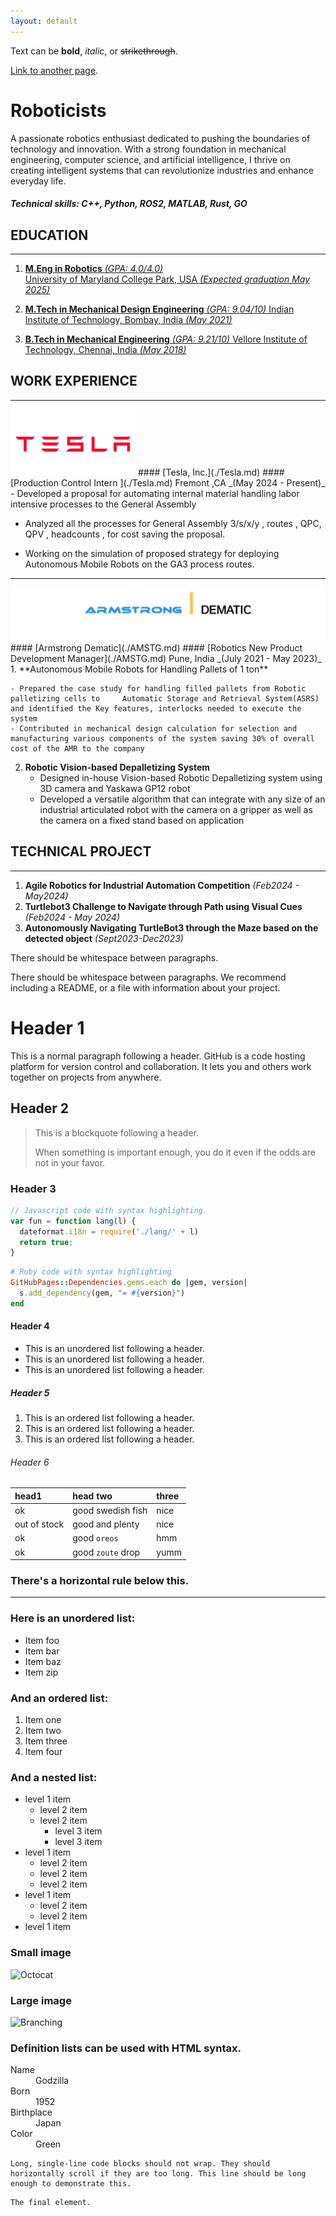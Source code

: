 ```yaml
---
layout: default
---
```


Text can be **bold**, _italic_, or ~~strikethrough~~.

[Link to another page](./another-page.html).

# Roboticists

A passionate robotics enthusiast dedicated to pushing the boundaries of technology and innovation. 
With a strong foundation in mechanical engineering, computer science, and artificial intelligence, I thrive on creating intelligent systems that can revolutionize industries and enhance everyday life.

##### Technical skills: C++, Python, ROS2, MATLAB, Rust, GO 
## EDUCATION 
***
1. [**M.Eng in Robotics** _(GPA: 4.0/4.0)_](./UMDCP.md)   
	 [University of Maryland College Park, USA _(Expected graduation May 2025)_](./UMDCP.md)
	 
2. [**M.Tech in Mechanical Design Engineering** _(GPA: 9.04/10)_ ](./IITB.md)
    [Indian Institute of Technology, Bombay, India _(May 2021)_](./IITB.md)
	 
3. [**B.Tech in Mechanical Engineering** _(GPA: 9.21/10)_  ](./VIT.md)
    [Vellore Institute of Technology, Chennai, India _(May 2018)_](./VIT.md)

## WORK EXPERIENCE
***
<!-- [![Octocat](/assets/img/Tesla_symbol.png)](./Tesla.md) -->
<img src="/assets/img/Tesla_symbol.png" width="200" margin-right="auto" margin-left="auto" />
#### [Tesla, Inc.](./Tesla.md)
#### [Production Control Intern ](./Tesla.md)
Fremont ,CA _(May 2024 - Present)_
- Developed a proposal for automating internal material handling labor intensive processes to the General Assembly

- Analyzed all the processes for General Assembly 3/s/x/y , routes , QPC, QPV , headcounts , for cost saving  the proposal.

- Working on the simulation of proposed strategy for deploying Autonomous Mobile Robots on the GA3 process routes.

***
<!-- [![Octocat](/assets/img/amstg_dematic.png)](./AMSTG.md) -->
<img src="/assets/img/amstg_dematic.png" />
#### [Armstrong Dematic](./AMSTG.md)
#### [Robotics New Product Development Manager](./AMSTG.md)
Pune, India _(July 2021 - May 2023)_
1. **Autonomous Mobile Robots for Handling Pallets of 1 ton**

	- Prepared the case study for handling filled pallets from Robotic palletizing cells to  	Automatic Storage and Retrieval System(ASRS) and identified the Key features, interlocks needed to execute the system
	- Contributed in mechanical design calculation for selection and manufacturing various components of the system saving 30% of overall cost of the AMR to the company
2. **Robotic Vision-based Depalletizing System**
	- Designed in-house Vision-based Robotic Depalletizing system using 3D camera and Yaskawa GP12 robot
	- Developed a versatile algorithm that can integrate with any size of an industrial articulated robot with the camera on a gripper as well as the camera on a fixed stand based on application

## TECHNICAL PROJECT
***
1. **Agile Robotics for Industrial Automation Competition** _(Feb2024 - May2024)_
2. **Turtlebot3 Challenge to Navigate through Path using Visual Cues** _(Feb2024 - May 2024)_
3. **Autonomously Navigating TurtleBot3 through the Maze based on the detected object** _(Sept2023-Dec2023)_

There should be whitespace between paragraphs.

There should be whitespace between paragraphs. We recommend including a README, or a file with information about your project.

# Header 1

This is a normal paragraph following a header. GitHub is a code hosting platform for version control and collaboration. It lets you and others work together on projects from anywhere.

## Header 2

> This is a blockquote following a header.
>
> When something is important enough, you do it even if the odds are not in your favor.

### Header 3

```js
// Javascript code with syntax highlighting.
var fun = function lang(l) {
  dateformat.i18n = require('./lang/' + l)
  return true;
}
```

```ruby
# Ruby code with syntax highlighting
GitHubPages::Dependencies.gems.each do |gem, version|
  s.add_dependency(gem, "= #{version}")
end
```

#### Header 4

*   This is an unordered list following a header.
*   This is an unordered list following a header.
*   This is an unordered list following a header.

##### Header 5

1.  This is an ordered list following a header.
2.  This is an ordered list following a header.
3.  This is an ordered list following a header.

###### Header 6

| head1        | head two          | three |
|:-------------|:------------------|:------|
| ok           | good swedish fish | nice  |
| out of stock | good and plenty   | nice  |
| ok           | good `oreos`      | hmm   |
| ok           | good `zoute` drop | yumm  |

### There's a horizontal rule below this.

* * *

### Here is an unordered list:

*   Item foo
*   Item bar
*   Item baz
*   Item zip

### And an ordered list:

1.  Item one
1.  Item two
1.  Item three
1.  Item four

### And a nested list:

- level 1 item
  - level 2 item
  - level 2 item
    - level 3 item
    - level 3 item
- level 1 item
  - level 2 item
  - level 2 item
  - level 2 item
- level 1 item
  - level 2 item
  - level 2 item
- level 1 item

### Small image

![Octocat](https://github.githubassets.com/images/icons/emoji/octocat.png)

### Large image

![Branching](https://guides.github.com/activities/hello-world/branching.png)


### Definition lists can be used with HTML syntax.

<dl>
<dt>Name</dt>
<dd>Godzilla</dd>
<dt>Born</dt>
<dd>1952</dd>
<dt>Birthplace</dt>
<dd>Japan</dd>
<dt>Color</dt>
<dd>Green</dd>
</dl>

```
Long, single-line code blocks should not wrap. They should horizontally scroll if they are too long. This line should be long enough to demonstrate this.
```

```
The final element.
```

